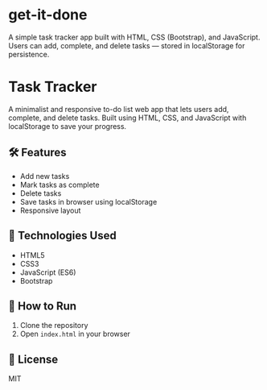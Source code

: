 # get-it-done
A simple task tracker app built with HTML, CSS (Bootstrap), and JavaScript. Users can add, complete, and delete tasks — stored in localStorage for persistence.

# Task Tracker

A minimalist and responsive to-do list web app that lets users add, complete, and delete tasks. Built using HTML, CSS, and JavaScript with localStorage to save your progress.

## 🛠 Features
- Add new tasks
- Mark tasks as complete
- Delete tasks
- Save tasks in browser using localStorage
- Responsive layout

## 🚀 Technologies Used
- HTML5
- CSS3
- JavaScript (ES6)
- Bootstrap

## 🔧 How to Run
1. Clone the repository
2. Open `index.html` in your browser

## 📝 License
MIT
